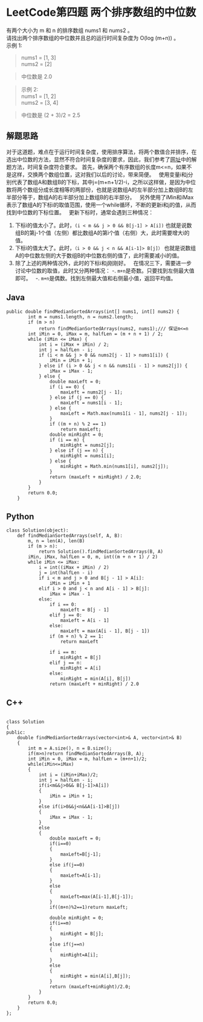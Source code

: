 # LeetCode第四题 两个排序数组的中位数

有两个大小为 m 和 n 的排序数组 nums1 和 nums2 。  
请找出两个排序数组的中位数并且总的运行时间复杂度为 O(log (m+n)) 。  
示例 1:  
> nums1 = [1, 3]  
> nums2 = [2]  
  
> 中位数是 2.0  
 
> 示例 2:  
> nums1 = [1, 2]  
> nums2 = [3, 4]  

> 中位数是 (2 + 3)/2 = 2.5  

## 解题思路
对于这道题，难点在于运行时间复杂度，使用排序算法，将两个数值合并排序，在选出中位数的方法，显然不符合时间复杂度的要求，因此，我们参考了[网址](https://leetcode.com/articles/median-of-two-sorted-arrays/)中的解题方法，时间复杂度符合要求。
首先，确保两个有序数组的长度m<=n，如果不是这样，交换两个数组位置，这对我们以后的讨论，带来简便。  
使用变量i和j分别代表了数组A和数组B的下标，其中j=(m+n+1/2)-i，之所以这样做，是因为中位数将两个数组分成长度相等的两部份，也就是说数组A的左半部分加上数组B的左半部分等于，数组A的右半部分加上数组B的右半部分。  
另外使用了iMin和iMax表示了数组A的下标i的取值范围，使用一个while循环，不断的更新i和j的值，从而找到中位数的下标位置。  
更新下标时，通常会遇到三种情况：  
1. 下标i的值太小了。此时，`(i < m && j > 0 && B[j-1] > A[i])` 也就是说数组B的第j-1个值（左侧）都比数组A的第i个值（右侧）大，此时需要增大i的值。  
2. 下标i的值太大了。此时，`（i > 0 && j < n && A[i-1]> B[j]）` 也就是说数组A的中位数左侧的大于数组B的中位数右侧的值了，此时需要减小i的值。  
3. 除了上述的两种情况外，此时的下标i和j刚刚好。  
在情况三下，需要进一步讨论中位数的取值，此时又分两种情况：
-. `m+n`是奇数。只要找到左侧最大值即可。  
-. `m+n`是偶数。找到左侧最大值和右侧最小值，返回平均值。  


## Java
```
public double findMedianSortedArrays(int[] nums1, int[] nums2) {
		int m = nums1.length, n = nums2.length;
		if (m > n)
			return findMedianSortedArrays(nums2, nums1);/// 保证m<=n
		int iMin = 0, iMax = m, halfLen = (m + n + 1) / 2;
		while (iMin <= iMax) {
			int i = (iMax + iMin) / 2;
			int j = halfLen - i;
			if (i < m && j > 0 && nums2[j - 1] > nums1[i]) {
				iMin = iMin + 1;
			} else if (i > 0 && j < n && nums1[i - 1] > nums2[j]) {
				iMax = iMax - 1;
			} else {
				double maxLeft = 0;
				if (i == 0) {
					maxLeft = nums2[j - 1];
				} else if (j == 0) {
					maxLeft = nums1[i - 1];
				} else {
					maxLeft = Math.max(nums1[i - 1], nums2[j - 1]);
				}
				if ((m + n) % 2 == 1)
					return maxLeft;
				double minRight = 0;
				if (i == m) {
					minRight = nums2[j];
				} else if (j == n) {
					minRight = nums1[i];
				} else {
					minRight = Math.min(nums1[i], nums2[j]);
				}
				return (maxLeft + minRight) / 2.0;
			}
		}
		return 0.0;
	}
```
## Python
```
class Solution(object):
    def findMedianSortedArrays(self, A, B):
        m, n = len(A), len(B)
        if (m > n):
            return Solution().findMedianSortedArrays(B, A)
        iMin, iMax, halfLen = 0, m, int((m + n + 1) / 2)
        while iMin <= iMax:
            i = int((iMax + iMin) / 2)
            j = int(halfLen - i)
            if i < m and j > 0 and B[j - 1] > A[i]:
                iMin = iMin + 1
            elif i > 0 and j < n and A[i - 1] > B[j]:
                iMax = iMax - 1
            else:
                if i == 0:
                    maxLeft = B[j - 1]
                elif j == 0:
                    maxLeft = A[i - 1]
                else:
                    maxLeft = max(A[i - 1], B[j - 1])
                if (m + n) % 2 == 1:
                    return maxLeft

                if i == m:
                    minRight = B[j]
                elif j == n:
                    minRight = A[i]
                else:
                    minRight = min(A[i], B[j])
                return (maxLeft + minRight) / 2.0
```
## C++ 
```

class Solution
{
public:
    double findMedianSortedArrays(vector<int>& A, vector<int>& B)
    {
        int m = A.size(), n = B.size();
        if(m>n)return findMedianSortedArrays(B, A);
        int iMin = 0, iMax = m, halfLen = (m+n+1)/2;
        while(iMin<=iMax)
        {
            int i = (iMin+iMax)/2;
            int j = halfLen - i;
            if(i<m&&j>0&& B[j-1]>A[i])
            {
                iMin = iMin + 1;
            }
            else if(i>0&&j<n&&A[i-1]>B[j])
            {
                iMax = iMax - 1;
            }
            else
            {
                double maxLeft = 0;
                if(i==0)
                {
                    maxLeft=B[j-1];
                }
                else if(j==0)
                {
                    maxLeft=A[i-1];
                }
                else
                {
                    maxLeft=max(A[i-1],B[j-1]);
                }
                if((m+n)%2==1)return maxLeft;

                double minRight = 0;
                if(i==m)
                {
                    minRight = B[j];
                }
                else if(j==n)
                {
                    minRight=A[i];
                }
                else
                {
                    minRight = min(A[i],B[j]);
                }
                return (maxLeft+minRight)/2.0;
            }
        }
        return 0.0;
    }
};
```
